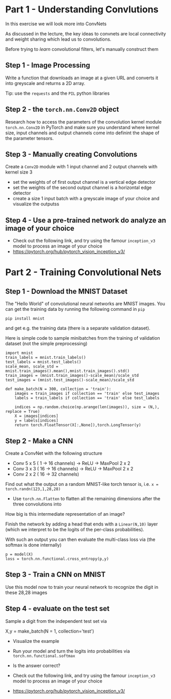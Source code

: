 # Part 1 - Understanding Convlutions

In this exercise we will look more into ConvNets

As discussed in the lecture, the key ideas to convnets are local connectivity and weight sharing which lead us to convolutions.

Before trying to *learn* convolutional filters, let's manually construct them

## Step 1 - Image Processing

Write a function that downloads an image at a given URL and converts it into greyscale and returns a 2D array.

Tip: use the `requests` and the `PIL` python libraries

## Step 2 - the `torch.nn.Conv2D` object

Research how to access the parameters of the convolution kernel module `torch.nn.Conv2D` in PyTorch and make sure you understand where 
kernel size, input channels and output channels come into definint the shape of the parameter tensors.


## Step 3 - Manually creating Convolutions

Create a `Conv2D` module with 1 input channel and 2 output channels with kernel size 3

* set the weights of of first output channel is a vertical edge detector
* set the weights of the second output channel is a horizontal edge detector
* create a size 1 input batch with a greyscale image of your choice and visualize the outputss

## Step 4 - Use a pre-trained network do analyze an image of your choice

* Check out the following link, and try using the famour `inception_v3` model to process an image of your choice
* https://pytorch.org/hub/pytorch_vision_inception_v3/


# Part 2 - Training Convolutional Nets

## Step 1 - Download the MNIST Dataset

The "Hello World" of convolutional neural networks are MNIST images. You can get the training data by
running the following command in `pip`

```
pip install mnist
```

and get e.g. the training data (there is a separate validation dataset). 

Here is simple code to sample minibatches from the training of validation dataset (not the simple preprocessing)

```
import mnist
train_labels = mnist.train_labels()
test_labels = mnist.test_labels()
scale_mean, scale_std = mnist.train_images().mean(),mnist.train_images().std()
train_images = (mnist.train_images()-scale_mean)/scale_std
test_images = (mnist.test_images()-scale_mean)/scale_std

def make_batch(N = 300, collection = 'train'):
    images = train_images if collection == 'train' else test_images
    labels = train_labels if collection == 'train' else test_labels
        
    indices = np.random.choice(np.arange(len(images)), size = (N,), replace = True)
    X = images[indices]
    y = labels[indices]
    return torch.FloatTensor(X[:,None]),torch.LongTensor(y)
```

## Step 2 - Make a CNN

Create a ConvNet with the following structure

* Conv 5 x 5 ( 1 -> 16 channels) -> ReLU -> MaxPool 2 x 2
* Conv 3 x 3 ( 16 -> 16 channels) -> ReLU -> MaxPool 2 x 2
* Conv 2 x 2 ( 16 -> 32 channels) 


Find out what the output on a random MNIST-like torch tensor is, i.e. `x = torch.randn(123,1,28,28)`

* Use `torch.nn.Flatten` to flatten all the remaining dimensions after the three convolutions into

How big is this intermediate representation of an image?

Finish the network by adding a head that ends with a `Linear(N,10)` layer (which we interpret to be the logits of the per-class probabilities).

With such an output you can then evaluate the multi-class loss via (the softmax is done internally) 

```
p = model(X)
loss = torch.nn.functional.cross_entropy(p,y)
````

## Step 3 - Train a CNN on MNIST

Use this model now to train your neural network to recognize the digit in these 28,28 images

## Step 4 - evaluate on the test set

Sample a digit from the independent test set via

X,y = make_batch(N = 1, collection='test')

* Visualize the example
* Run your model and turn the logits into probabilities via `torch.nn.functional.softmax`
* Is the answer correct?



* Check out the following link, and try using the famour `inception_v3` model to process an image of your choice
* https://pytorch.org/hub/pytorch_vision_inception_v3/

